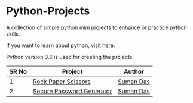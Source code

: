 # Python-Projects
A collection of simple python mini projects to enhance or practice python skills.

If you want to learn about python, visit [here](https://realpython.com/).

Python version 3.6 is used for creating the projects.

SR No   | Project | Author
--- | --- | --- 
1 | [Rock Paper Scissors](https://github.com/sumanentc/Python-Projects/tree/master/projects/Rock_Paper_Scissors) | [Suman Das](https://github.com/sumanentc)
2 | [Secure Password Generator](https://github.com/sumanentc/Python-Projects/tree/master/projects/Password_Generator) |[Suman Das](https://github.com/sumanentc) 

